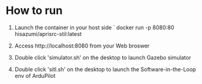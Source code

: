 # How to run

1. Launch the container in your host side
` docker run -p 8080:80 hisazumi/aprisrc-stil:latest

2. Access http://localhost:8080 from your Web broswer

3. Double click 'simulator.sh' on the desktop to launch Gazebo simulator 

4. Double click 'sitl.sh' on the desktop to launch the Software-in-the-Loop env of ArduPilot